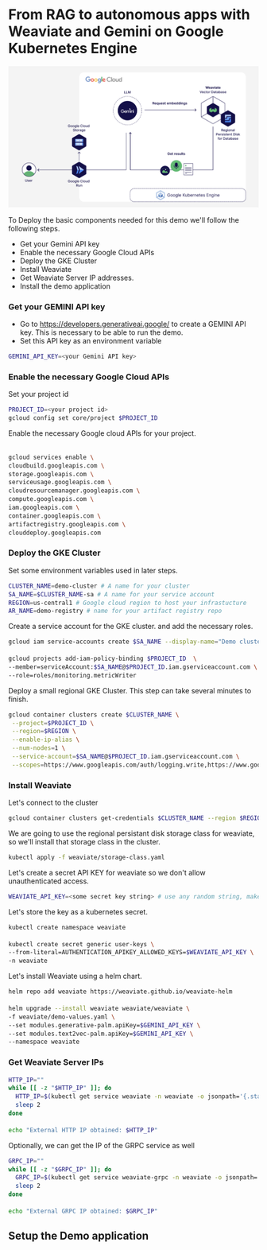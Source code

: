
# From RAG to autonomous apps with Weaviate and Gemini on Google Kubernetes Engine
![Next Demo Achitecture](https://github.com/bkauf/next-store/blob/main/diagram.png)


To Deploy the basic components needed for this demo we'll follow the following steps.
- Get your Gemini API key
- Enable the necessary Google Cloud APIs
- Deploy the GKE Cluster
- Install Weaviate
- Get Weaviate Server IP addresses.
- Install the demo application

### Get your GEMINI API key
- Go to https://developers.generativeai.google/ to create a GEMINI API key. This is necessary to be able to run the demo.
- Set this API key as an environment variable

```sh
GEMINI_API_KEY=<your Gemini API key>
```

### Enable the necessary Google Cloud APIs
Set your project id

```sh
PROJECT_ID=<your project id>
gcloud config set core/project $PROJECT_ID
```
Enable the necessary Google cloud APIs for your project.

```sh

gcloud services enable \
cloudbuild.googleapis.com \
storage.googleapis.com \
serviceusage.googleapis.com \
cloudresourcemanager.googleapis.com \
compute.googleapis.com \
iam.googleapis.com \
container.googleapis.com \
artifactregistry.googleapis.com \
clouddeploy.googleapis.com

```

### Deploy the GKE Cluster
Set some environment variables used in later steps.

```sh
CLUSTER_NAME=demo-cluster # A name for your cluster
SA_NAME=$CLUSTER_NAME-sa # A name for your service account
REGION=us-central1 # Google cloud region to host your infrastucture
AR_NAME=demo-registry # name for your artifact registry repo
```
Create a service account for the GKE cluster. and add the necessary roles.

```sh
gcloud iam service-accounts create $SA_NAME --display-name="Demo cluster service account"

gcloud projects add-iam-policy-binding $PROJECT_ID  \
--member=serviceAccount:$SA_NAME@$PROJECT_ID.iam.gserviceaccount.com \
--role=roles/monitoring.metricWriter
```

Deploy a small regional GKE Cluster. This step can take several minutes to finish.

```sh 
gcloud container clusters create $CLUSTER_NAME \
 --project=$PROJECT_ID \
 --region=$REGION \
 --enable-ip-alias \
 --num-nodes=1 \
 --service-account=$SA_NAME@$PROJECT_ID.iam.gserviceaccount.com \
 --scopes=https://www.googleapis.com/auth/logging.write,https://www.googleapis.com/auth/monitoring,https://www.googleapis.com/auth/cloud-platform

 ```

### Install Weaviate 

Let's connect to the cluster
```sh
gcloud container clusters get-credentials $CLUSTER_NAME --region $REGION --project $PROJECT_ID
```

We are going to use the regional persistant disk storage class for weaviate, so we'll install that storage class in the cluster.

```sh
kubectl apply -f weaviate/storage-class.yaml
```

Let's create a secret API KEY for weaviate so we don't allow unauthenticated access.

```sh
WEAVIATE_API_KEY=<some secret key string> # use any random string, make sure you save it
```
Let's store the key as a kubernetes secret.

```sh
kubectl create namespace weaviate

kubectl create secret generic user-keys \
--from-literal=AUTHENTICATION_APIKEY_ALLOWED_KEYS=$WEAVIATE_API_KEY \
-n weaviate
```
Let's install Weaviate using a helm chart.

```sh
helm repo add weaviate https://weaviate.github.io/weaviate-helm

helm upgrade --install weaviate weaviate/weaviate \
-f weaviate/demo-values.yaml \
--set modules.generative-palm.apiKey=$GEMINI_API_KEY \
--set modules.text2vec-palm.apiKey=$GEMINI_API_KEY \
--namespace weaviate
```

### Get Weaviate Server IPs

```sh
HTTP_IP=""
while [[ -z "$HTTP_IP" ]]; do
  HTTP_IP=$(kubectl get service weaviate -n weaviate -o jsonpath='{.status.loadBalancer.ingress[0].ip}')
  sleep 2 
done

echo "External HTTP IP obtained: $HTTP_IP"
```
Optionally, we can get the IP of the GRPC service as well
```sh
GRPC_IP=""
while [[ -z "$GRPC_IP" ]]; do
  GRPC_IP=$(kubectl get service weaviate-grpc -n weaviate -o jsonpath='{.status.loadBalancer.ingress[0].ip}')
  sleep 2 
done

echo "External GRPC IP obtained: $GRPC_IP"
```

## Setup the Demo application
